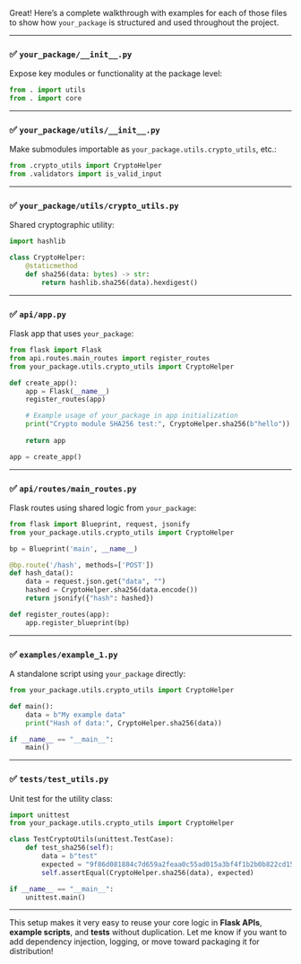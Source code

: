 Great! Here’s a complete walkthrough with examples for each of those files to show how `your_package` is structured and used throughout the project.

---

### ✅ `your_package/__init__.py`
Expose key modules or functionality at the package level:
```python
from . import utils
from . import core
```

---

### ✅ `your_package/utils/__init__.py`
Make submodules importable as `your_package.utils.crypto_utils`, etc.:
```python
from .crypto_utils import CryptoHelper
from .validators import is_valid_input
```

---

### ✅ `your_package/utils/crypto_utils.py`
Shared cryptographic utility:
```python
import hashlib

class CryptoHelper:
    @staticmethod
    def sha256(data: bytes) -> str:
        return hashlib.sha256(data).hexdigest()
```

---

### ✅ `api/app.py`
Flask app that uses `your_package`:
```python
from flask import Flask
from api.routes.main_routes import register_routes
from your_package.utils.crypto_utils import CryptoHelper

def create_app():
    app = Flask(__name__)
    register_routes(app)

    # Example usage of your_package in app initialization
    print("Crypto module SHA256 test:", CryptoHelper.sha256(b"hello"))
    
    return app

app = create_app()
```

---

### ✅ `api/routes/main_routes.py`
Flask routes using shared logic from `your_package`:
```python
from flask import Blueprint, request, jsonify
from your_package.utils.crypto_utils import CryptoHelper

bp = Blueprint('main', __name__)

@bp.route('/hash', methods=['POST'])
def hash_data():
    data = request.json.get("data", "")
    hashed = CryptoHelper.sha256(data.encode())
    return jsonify({"hash": hashed})

def register_routes(app):
    app.register_blueprint(bp)
```

---

### ✅ `examples/example_1.py`
A standalone script using `your_package` directly:
```python
from your_package.utils.crypto_utils import CryptoHelper

def main():
    data = b"My example data"
    print("Hash of data:", CryptoHelper.sha256(data))

if __name__ == "__main__":
    main()
```

---

### ✅ `tests/test_utils.py`
Unit test for the utility class:
```python
import unittest
from your_package.utils.crypto_utils import CryptoHelper

class TestCryptoUtils(unittest.TestCase):
    def test_sha256(self):
        data = b"test"
        expected = "9f86d081884c7d659a2feaa0c55ad015a3bf4f1b2b0b822cd15d6c15b0f00a08"
        self.assertEqual(CryptoHelper.sha256(data), expected)

if __name__ == "__main__":
    unittest.main()
```

---

This setup makes it very easy to reuse your core logic in **Flask APIs**, **example scripts**, and **tests** without duplication. Let me know if you want to add dependency injection, logging, or move toward packaging it for distribution!